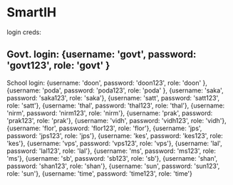 # SmartIH

login creds:

Govt. login:
    {username: 'govt', password: 'govt123', role: 'govt' }
---------------------------------------------------------
School login:
    {username: 'doon', password: 'doon123', role: 'doon' },
    {username: 'poda', password: 'poda123', role: 'poda' },
    {username: 'saka', password: 'saka123', role: 'saka'},
    {username: 'satt', password: 'satt123', role: 'satt'},
    {username: 'thal', password: 'thal123', role: 'thal'},
    {username: 'nirm', password: 'nirm123', role: 'nirm'},
    {username: 'prak', password: 'prak123', role: 'prak'},
    {username: 'vidh', password: 'vidh123', role: 'vidh'},
    {username: 'flor', password: 'flor123', role: 'flor'},
    {username: 'jps', password: 'jps123', role: 'jps'},
    {username: 'kes', password: 'kes123', role: 'kes'},
    {username: 'vps', password: 'vps123', role: 'vps'},
    {username: 'lal', password: 'lal123', role: 'lal'},
    {username: 'ms', password: 'ms123', role: 'ms'},
    {username: 'sb', password: 'sb123', role: 'sb'},
    {username: 'shan', password: 'shan123', role: 'shan'},
    {username: 'sun', password: 'sun123', role: 'sun'},
    {username: 'time', password: 'time123', role: 'time'}
